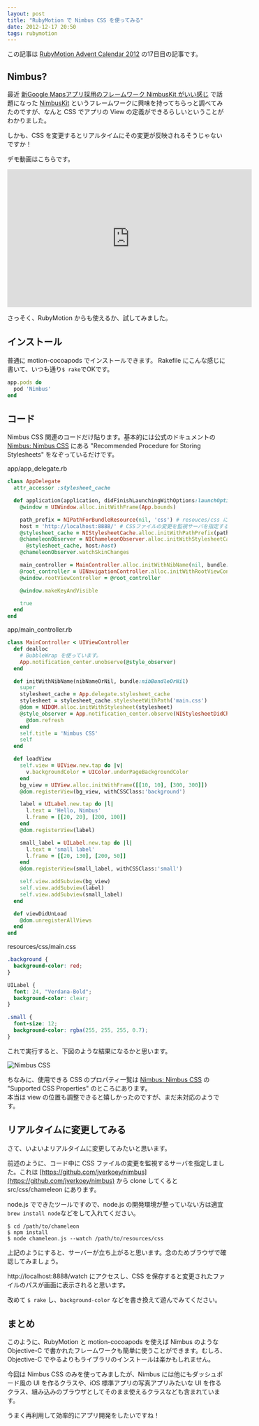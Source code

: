 ```yaml
---
layout: post
title: "RubyMotion で Nimbus CSS を使ってみる"
date: 2012-12-17 20:50
tags: rubymotion
---
```

この記事は [RubyMotion Advent Calendar 2012](http://www.adventar.org/calendars/18) の17日目の記事です。

## Nimbus?

最近 [新Google Mapsアプリ採用のフレームワーク NimbusKit がいい感じ](http://fladdict.net/blog/2012/12/nimbus-kit.html) で話題になった [NimbusKit](http://nimbuskit.info) というフレームワークに興味を持ってちらっと調べてみたのですが、なんと CSS でアプリの View の定義ができるらしいということがわかりました。

しかも、CSS を変更するとリアルタイムにその変更が反映されるそうじゃないですか！

デモ動画はこちらです。

<iframe width="560" height="315" src="http://www.youtube.com/embed/i_5LbQ8e9BU" frameborder="0" allowfullscreen></iframe>

さっそく、RubyMotion からも使えるか、試してみました。


## インストール

普通に motion-cocoapods でインストールできます。
Rakefile にこんな感じに書いて、いつも通り`$ rake`でOKです。

```ruby
app.pods do
  pod 'Nimbus'
end
```


## コード

Nimbus CSS 関連のコードだけ貼ります。基本的には公式のドキュメントの [Nimbus: Nimbus CSS](http://docs.nimbuskit.info/NimbusCSS.html) にある "Recommended Procedure for Storing Stylesheets" をなぞっているだけです。

app/app_delegate.rb

```ruby
class AppDelegate
  attr_accessor :stylesheet_cache

  def application(application, didFinishLaunchingWithOptions:launchOptions)
    @window = UIWindow.alloc.initWithFrame(App.bounds)

    path_prefix = NIPathForBundleResource(nil, 'css') # resouces/css に CSS を置く
    host = 'http://localhost:8888/' # CSSファイルの変更を監視サーバを指定する。後述。
    @stylesheet_cache = NIStylesheetCache.alloc.initWithPathPrefix(path_prefix)
    @chameleonObserver = NIChameleonObserver.alloc.initWithStylesheetCache(
      @stylesheet_cache, host:host)
    @chameleonObserver.watchSkinChanges

    main_controller = MainController.alloc.initWithNibName(nil, bundle:nil)
    @root_controller = UINavigationController.alloc.initWithRootViewController(main_controller)
    @window.rootViewController = @root_controller

    @window.makeKeyAndVisible

    true
  end
end
```

app/main_controller.rb

```ruby
class MainController < UIViewController
  def dealloc
    # BubbleWrap を使っています。
    App.notification_center.unobserve(@style_observer)
  end

  def initWithNibName(nibNameOrNil, bundle:nibBundleOrNil)
    super
    stylesheet_cache = App.delegate.stylesheet_cache
    stylesheet = stylesheet_cache.stylesheetWithPath('main.css')
    @dom = NIDOM.alloc.initWithStylesheet(stylesheet)
    @style_observer = App.notification_center.observe(NIStylesheetDidChangeNotification, stylesheet) do |notif|
      @dom.refresh
    end
    self.title = 'Nimbus CSS'
    self
  end

  def loadView
    self.view = UIView.new.tap do |v|
      v.backgroundColor = UIColor.underPageBackgroundColor
    end
    bg_view = UIView.alloc.initWithFrame([[10, 10], [300, 300]])
    @dom.registerView(bg_view, withCSSClass:'background')

    label = UILabel.new.tap do |l|
      l.text = 'Hello, Nimbus'
      l.frame = [[20, 20], [200, 100]]
    end
    @dom.registerView(label)

    small_label = UILabel.new.tap do |l|
      l.text = 'small label'
      l.frame = [[20, 130], [200, 50]]
    end
    @dom.registerView(small_label, withCSSClass:'small')

    self.view.addSubview(bg_view)
    self.view.addSubview(label)
    self.view.addSubview(small_label)
  end

  def viewDidUnLoad
    @dom.unregisterAllViews
  end
end
```

resources/css/main.css

```css
.background {
  background-color: red;
}

UILabel {
  font: 24, "Verdana-Bold";
  background-color: clear;
}

.small {
  font-size: 12;
  background-color: rgba(255, 255, 255, 0.7);
}
```

これで実行すると、下図のような結果になるかと思います。

![Nimbus CSS](/images/201212/nimbus.png)

ちなみに、使用できる CSS のプロパティ一覧は [Nimbus: Nimbus CSS](http://docs.nimbuskit.info/NimbusCSS.html) の "Supported CSS Properties" のところにあります。  
本当は view の位置も調整できると嬉しかったのですが、まだ未対応のようです。


## リアルタイムに変更してみる

さて、いよいよリアルタイムに変更してみたいと思います。

前述のように、コード中に CSS ファイルの変更を監視するサーバを指定しました。これは [https://github.com/jverkoey/nimbus](https://github.com/jverkoey/nimbus) から clone してくると src/css/chameleon にあります。

node.js でできたツールですので、node.js の開発環境が整っていない方は適宜`brew install node`などをして入れてください。

```
$ cd /path/to/chameleon
$ npm install
$ node chameleon.js --watch /path/to/resources/css
```

上記のようにすると、サーバーが立ち上がると思います。念のためブラウザで確認してみましょう。

http://localhost:8888/watch にアクセスし、CSS を保存すると変更されたファイルのパスが画面に表示されると思います。

改めて `$ rake` し、`background-color` などを書き換えて遊んでみてください。


## まとめ

このように、RubyMotion と motion-cocoapods を使えば Nimbus のような Objective-C で書かれたフレームワークも簡単に使うことができます。むしろ、Objective-C でやるよりもライブラリのインストールは楽かもしれません。

今回は Nimbus CSS のみを使ってみましたが、Nimbus には他にもダッシュボード風の UI を作るクラスや、iOS 標準アプリの写真アプリみたいな UI を作るクラス、組み込みのブラウザとしてそのまま使えるクラスなども含まれています。

うまく再利用して効率的にアプリ開発をしたいですね！






